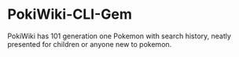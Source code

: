# PokiWiki-CLI-Gem
PokiWiki has 101 generation one Pokemon with search history, neatly presented for children or anyone new to pokemon.
